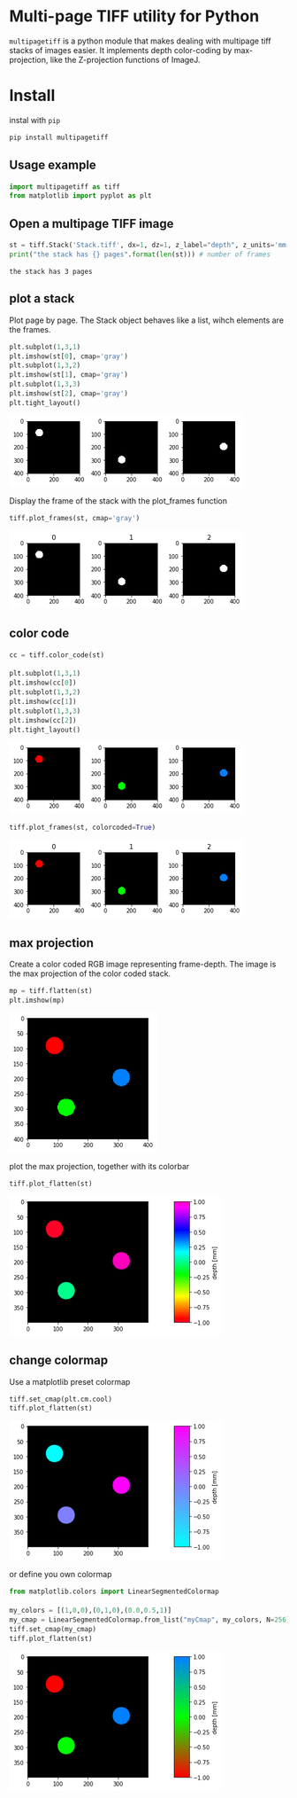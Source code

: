 # Multi-page TIFF utility for Python

`multipagetiff` is a python module that makes dealing with multipage tiff stacks of images easier.
It implements depth color-coding by max-projection, like the Z-projection functions of ImageJ.

# Install
instal with `pip`
```sh
pip install multipagetiff
```

## Usage example

```python
import multipagetiff as tiff
from matplotlib import pyplot as plt
```

## Open a multipage TIFF image


```python
st = tiff.Stack('Stack.tiff', dx=1, dz=1, z_label="depth", z_units='mm')
print("the stack has {} pages".format(len(st))) # number of frames
```

    the stack has 3 pages


## plot a stack

Plot page by page. The Stack object behaves like a list, wihch elements are the frames.


```python
plt.subplot(1,3,1)
plt.imshow(st[0], cmap='gray')
plt.subplot(1,3,2)
plt.imshow(st[1], cmap='gray')
plt.subplot(1,3,3)
plt.imshow(st[2], cmap='gray')
plt.tight_layout()
```


![png](imgs/output_6_0.png)


Display the frame of the stack with the plot_frames function


```python
tiff.plot_frames(st, cmap='gray')
```


![png](imgs/output_8_0.png)


## color code


```python
cc = tiff.color_code(st)

plt.subplot(1,3,1)
plt.imshow(cc[0])
plt.subplot(1,3,2)
plt.imshow(cc[1])
plt.subplot(1,3,3)
plt.imshow(cc[2])
plt.tight_layout()
```


![png](imgs/output_10_0.png)



```python
tiff.plot_frames(st, colorcoded=True)
```


![png](imgs/output_11_0.png)


## max projection

Create a color coded RGB image representing frame-depth. The image is the max projection of the color coded stack.


```python
mp = tiff.flatten(st)
plt.imshow(mp)
```

![png](imgs/output_14_1.png)


plot the max projection, together with its colorbar


```python
tiff.plot_flatten(st)
```


![png](imgs/output_16_0.png)


## change colormap

Use a matplotlib preset colormap


```python
tiff.set_cmap(plt.cm.cool)
tiff.plot_flatten(st)
```


![png](imgs/output_19_0.png)


or define you own colormap


```python
from matplotlib.colors import LinearSegmentedColormap

my_colors = [(1,0,0),(0,1,0),(0.0,0.5,1)]
my_cmap = LinearSegmentedColormap.from_list("myCmap", my_colors, N=256)
tiff.set_cmap(my_cmap)
tiff.plot_flatten(st)
```


![png](imgs/output_21_0.png)
